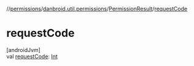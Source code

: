 //[permissions](../../../index.md)/[danbroid.util.permissions](../index.md)/[PermissionResult](index.md)/[requestCode](request-code.md)

# requestCode

[androidJvm]\
val [requestCode](request-code.md): [Int](https://kotlinlang.org/api/latest/jvm/stdlib/kotlin/-int/index.html)
